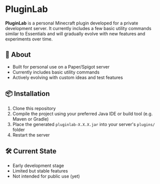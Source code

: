 # PluginLab

**PluginLab** is a personal Minecraft plugin developed for a private development server. It currently includes a few basic utility commands similar to Essentials and will gradually evolve with new features and experiments over time.

## 🔹 About

- Built for personal use on a Paper/Spigot server
- Currently includes basic utility commands
- Actively evolving with custom ideas and test features

## 📦 Installation

1. Clone this repository
2. Compile the project using your preferred Java IDE or build tool (e.g. Maven or Gradle)
3. Place the generated `pluginlab-X.X.X.jar` into your server's `plugins/` folder
4. Restart the server

## 🛠️ Current State

- Early development stage
- Limited but stable features
- Not intended for public use (yet)
